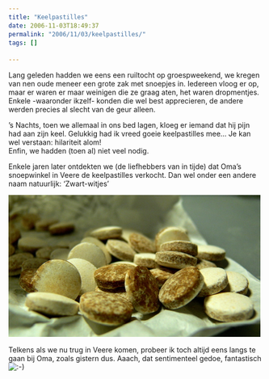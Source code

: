 ```yaml
---
title: "Keelpastilles"
date: 2006-11-03T18:49:37
permalink: "2006/11/03/keelpastilles/"
tags: []

---
```

Lang geleden hadden we eens een ruiltocht op groespweekend, we kregen van nen oude meneer een grote zak met snoepjes in. Iedereen vloog er op, maar er waren er maar weinigen die ze graag aten, het waren dropmentjes. Enkele -waaronder ikzelf- konden die wel best apprecieren, de andere werden precies al slecht van de geur alleen.

’s Nachts, toen we allemaal in ons bed lagen, kloeg er iemand dat hij pijn had aan zijn keel. Gelukkig had ik vreed goeie keelpastilles mee… Je kan wel verstaan: hilariteit alom!  
Enfin, we hadden (toen al) niet veel nodig.

Enkele jaren later ontdekten we (de liefhebbers van in tijde) dat Oma’s snoepwinkel in Veere de keelpastilles verkocht. Dan wel onder een andere naam natuurlijk: ‘Zwart-witjes’

![Keelpastilles](/images/blog/2006/11/keelpastilles.jpg)

Telkens als we nu trug in Veere komen, probeer ik toch altijd eens langs te gaan bij Oma, zoals gistern dus. Aaach, dat sentimenteel gedoe, fantastisch ![:-)](http://www.donebysimon.be/blog/wp-includes/images/smilies/icon_smile.gif)
